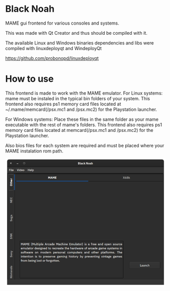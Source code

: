 # Black Noah
MAME gui frontend for various consoles and systems.

This was made with Qt Creator and thus should be compiled with it.

The available Linux and Windows binaries dependencies and libs were compiled with linuxdeployqt and WindeployQt

https://github.com/probonopd/linuxdeployqt


# How to use

This frontend is made to work with the MAME emulator. 
For Linux systems: 
mame must be instaled in the typical bin folders of your system. This frontend also requires ps1 memory card files located at ~/.mame/memcard(/psx.mc1 and /psx.mc2) for the Playstation launcher.


For Windows systems:
Place these files in the same folder as your mame executable with the rest of mame's folders. This frontend also requires ps1 memory card files located at memcard(/psx.mc1 and /psx.mc2) for the Playstation launcher.



Also bios files for each system are required and must be placed where your MAME instalation rom path.


![](MAME_GUI/images/blacknoah.png)
